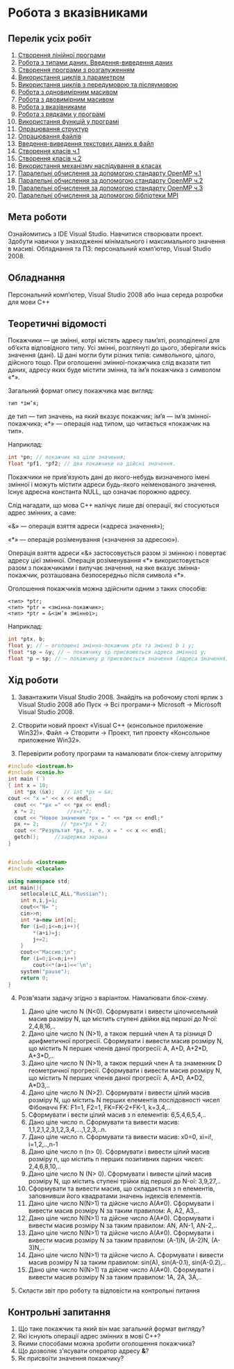 # Робота з вказівниками

## Перелік усіх робіт

1. [Створення лінійної програми](lab-01.md)
2. [Робота з типами даних. Введення-виведення даних](lab-02.md)
3. [Створення програми з розгалуженням](lab-03.md)
4. [Використання  циклів з параметром](lab-04.md)
5. [Використання  циклів з передумовою та післяумовою](lab-05.md)
6. [Робота з одновимірним масивом](lab-06.md)
7. [Робота з двовимірним масивом](lab-07.md)
8. [Робота з вказівниками](lab-08.md)
9. [Робота з рядками у програмі](lab-09.md)
10. [Використання функцій у програмі](lab-10.md)
11. [Опрацювання структур](lab-11.md)
12. [Опрацювання файлів](lab-12.md)
13. [Введення-виведення текстових даних в файл](lab-13.md)
14. [Створення класів ч.1](lab-14.md)
15. [Створення класів ч.2](lab-15.md)
16. [Використання механізму наслідування в класах](lab-16.md)
17. [Паралельні обчислення за допомогою стандарту OpenMP ч.1](lab-17.md)
18. [Паралельні обчислення за допомогою стандарту OpenMP ч.2](lab-18.md)
19. [Паралельні обчислення за допомогою стандарту OpenMP ч.3](lab-19.md)
20. [Паралельні обчислення за допомогою бібліотеки MPI](lab-20.md)

## Мета роботи 

Ознайомитись з IDE Visual Studio. Навчитися створювати проект. Здобути навички у знаходженнi мінімального і максимального значення в масиві.
Обладнання та ПЗ: персональний комп’ютер, Visual Studio 2008.

## Обладнання

Персональний комп’ютер, Visual Studio 2008 або інша середа розробки для мови C++

## Теоретичні відомості

Покажчики — це змінні, котрі містять адресу пам’яті, розподіленої для об’єкта відповідного типу. Усі змінні, розглянуті до цього, зберігали якісь значення (дані). Ці дані могли бути різних типів: символьного, цілого, дійсного тощо. При оголошенні змінної-покажчика слід вказати тип даних, адресу яких буде містити змінна, та ім’я покажчика з символом «\*».

Загальний формат опису покажчика має вигляд:

```
тип *ім’я;
```
де тип — тип значень, на який вказує покажчик; ім’я — ім’я змінної-покажчика; «\*» — операція над типом, що читається «покажчик на тип».

Наприклад:
```cpp
int *рn; // покажчик на ціле значення;
float *pf1, *pf2; // два покажчики на дійсні значення.
```
Покажчики не прив’язують дані до якого-небудь визначеного імені змінної і можуть містити адреси будь-якого неіменованого значення. Існує адресна константа NULL, що означає порожню адресу.

Слід нагадати, що мова C++ налічує лише дві операції, які стосуються адрес змінних, а саме:

«&» — операція взяття адреси («адреса значення»);

«\*» — операція розіменування («значення за адресою»).

Операція взяття адреси «&» застосовується разом зі змінною і повертає адресу цієї змінної. Операція розіменування «\*» використовується разом з покажчиками і вилучає значення, на яке вказує змінна-покажчик, розташована безпосередньо після символа «\*».

Оголошення покажчиків можна здійснити одним з таких способів:
```
<тип> *ptr;
<тип> *ptr = <змінна-покажчик>;
<тип> *ptr = &<ім’я змінної>;
```


Наприклад: 
```cpp
int *ptx, b; 
float у; // — оголошені змінна-покажчик ptx та змінні b і у;
float *sp = &у; // — покажчику sp присвоюється адреса змінної у;
float *р = sp; // — покажчику р присвоюється значення (адреса значення), яке міститься в змінній sp, тобто адреса змінної у. 
```


## Хід роботи


1. Завантажити Visual Studio 2008. Знайдіть на робочому столі ярлик з Visual Studio 2008 або Пуск → Всі програми→ Microsoft → Microsoft Visual Studio 2008.

2. Створити новий проект «Visual C++ (консольное приложение Win32)». Файл → Cтворити → Проект, тип проекту «Консольное приложение Win32».

3. Перевірити роботу програми та намалювати блок-схему алгоритму
```cpp
#include <iostream.h>
#include <conio.h>
int main ( )
{ int x = 10;
  int *px (&x);   // int *px = &x;
cout << "x =" << x << endl; 
  cout << "*px =" << *px << endl;
  x *= 2;          //x=x*2;
  cout << "Новое значение *px = " << *px << endl;*
  px += 2;       // *px=*px + 2;
  cout << "Результат *px, т. e. x = " << x << endl;
  getch();     //задержка экрана
}
```

```cpp

#include <iostream>
#include <clocale>

using namespace std;
int main(){
	setlocale(LC_ALL,"Russian");
	int n,i,j=1;
	cout<<"N= ";
	cin>>n;
	int *a=new int[n];
	for (i=0;i<=n;i++){
		*(a+i)=j;  
		j+=2;
	}
	cout<<"Массив:\n";
	for (i=0;i<=n;i++)
		cout<<*(a+i)<<'\n';
	system("pause");
	return 0;
}
```


4. Розв'язати задачу згідно з варіантом. Намалювати блок-схему.

	1. Дано ціле число N (N<0). Сформувати і вивести цілочисельний масив разміру N, що містить ступені двійки від першої до N-ої: 2,4,8,16,..
	1. Дано ціле число N (N>1), а також перший член A та різниця D арифметичної прогресії. Сформувати і вивести масив розміру N, що містить N перших членів даної прогресії: A, A+D, A+2\*D, A+3\*D,..
	1. Дано ціле число N (N>1), а також перший член A та знаменник D геометричної прогресії. Сформувати і вивести масив розміру N, що містить N перших членів даної прогресії: A, A\*D, A\*D2, A\*D3,..
	1. Дано ціле число N (N>2). Сформувати і вивести цілий масив розміру N, що містить N перших елементів послідовності чисел Фібоначчі FK: F1=1, F2=1, FK=FK-2+FK-1, k=3,4,..
	1. Сформувати і вести цілий масив з n елементів: 6,5,4,6,5,4,..
	1. Дано ціле число n. Сформувати та вивести масив: 1,1,2,1,2,3,1,2,3,4,…,1,2,3,..n.
	1. Дано ціле число n. Сформувати та вивести масив: x0=0, xi=i!, i=1,2,..,n-1
	1. Дано ціле число n (n> 0). Сформувати і вивести цілий масив розміру n, що містить n перших позитивних парних чисел: 2,4,6,8,10,..
	1. Дано ціле число N (N> 0). Сформувати і вивести цілий масив розміру N, що містить ступені трійки від першої до N-ої: 3,9,27,..
	1. Сформувати та вивести масив, що складається з n елементів, заповнивши його квадратами значень індексів елементів.
	1. Дано ціле число N(N>1) та дійсне число A(A≠0). Сформувати і вивести масив розміру N за таким правилом: A, A2, A3,..
	1. Дано ціле число N(N>1) та дійсне число A(A≠0). Сформувати і вивести масив розміру N за таким правилом: AN, AN-1, AN-2,..
	1. Дано ціле число N(N>1) та дійсне число A(A≠0). Сформувати і вивести масив розміру N за таким правилом: (A-1)N, (A-2)N, (A-3)N,..
	1. Дано ціле число N(N>1) та дійсне число A. Сформувати і вивести масив розміру N за таким правилом: sin(A), sin(A-0.1), sin(A-0.2),..
	1. Дано ціле число N(N>1) та дійсне число A(A≠0). Сформувати і вивести масив розміру N за таким правилом: 1A, 2A, 3A,..

5. Скласти звіт про роботу та відповісти на контрольні питання

Контрольні запитання
--------------------

1. Що таке покажчик та який він має загальний формат вигляду?
2. Які існують операції адрес змінних в мові С++?
3. Якими способами можна зробити оголошення покажчика?
4. Що дозволяє з'ясувати оператор адресу **&**?
5. Як присвоїти значення покажчику?